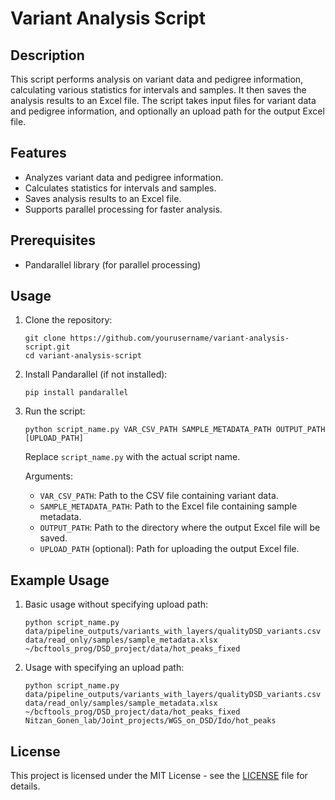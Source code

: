 # Variant Analysis Script

## Description

This script performs analysis on variant data and pedigree information, calculating various statistics for intervals and samples. It then saves the analysis results to an Excel file. The script takes input files for variant data and pedigree information, and optionally an upload path for the output Excel file.

## Features

- Analyzes variant data and pedigree information.
- Calculates statistics for intervals and samples.
- Saves analysis results to an Excel file.
- Supports parallel processing for faster analysis.

## Prerequisites

- Pandarallel library (for parallel processing)

## Usage

1. Clone the repository:

    ```
    git clone https://github.com/yourusername/variant-analysis-script.git
    cd variant-analysis-script
    ```

2. Install Pandarallel (if not installed):

    ```
    pip install pandarallel
    ```

3. Run the script:

    ```
    python script_name.py VAR_CSV_PATH SAMPLE_METADATA_PATH OUTPUT_PATH [UPLOAD_PATH]
    ```

   Replace `script_name.py` with the actual script name.

   Arguments:
   - `VAR_CSV_PATH`: Path to the CSV file containing variant data.
   - `SAMPLE_METADATA_PATH`: Path to the Excel file containing sample metadata.
   - `OUTPUT_PATH`: Path to the directory where the output Excel file will be saved.
   - `UPLOAD_PATH` (optional): Path for uploading the output Excel file.

## Example Usage

1. Basic usage without specifying upload path:

    ```
    python script_name.py data/pipeline_outputs/variants_with_layers/qualityDSD_variants.csv data/read_only/samples/sample_metadata.xlsx ~/bcftools_prog/DSD_project/data/hot_peaks_fixed
    ```

2. Usage with specifying an upload path:

    ```
    python script_name.py data/pipeline_outputs/variants_with_layers/qualityDSD_variants.csv data/read_only/samples/sample_metadata.xlsx ~/bcftools_prog/DSD_project/data/hot_peaks_fixed Nitzan_Gonen_lab/Joint_projects/WGS_on_DSD/Ido/hot_peaks
    ```

## License

This project is licensed under the MIT License - see the [LICENSE](LICENSE) file for details.
